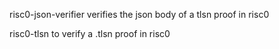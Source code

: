 risc0-json-verifier verifies the json body of a tlsn proof in risc0

risc0-tlsn to verify a .tlsn proof in risc0
